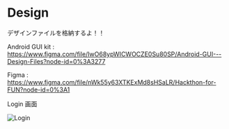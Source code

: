 # Design
デザインファイルを格納するよ！！

Android GUI kit : https://www.figma.com/file/IwO68ypWICWOCZE0Su80SP/Android-GUI---Design-Files?node-id=0%3A3277

Figma : https://www.figma.com/file/nWk55y63XTKExMd8sHSaLR/Hackthon-for-FUN?node-id=0%3A1

Login 画面

![Login](https://user-images.githubusercontent.com/64563041/194334472-3e154ca3-0cca-425a-857f-3a32ea6ce248.png)
